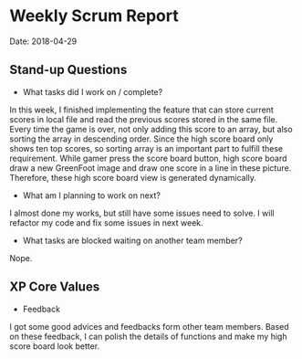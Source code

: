 # Weekly Scrum Report

Date: 2018-04-29

## Stand-up Questions

- What tasks did I work on / complete?

In this week, I finished implementing the feature that can store current scores in local file and read the previous scores stored in the same file.
Every time the game is over, not only adding this score to an array, but also sorting the array in descending order.
Since the high score board only shows ten top scores, so sorting array is an important part to fulfill these requirement.
While gamer press the score board button, high score board draw a new GreenFoot image and draw one score in a line in these picture.
Therefore, these high score board view is generated dynamically.


- What am I planning to work on next?

I almost done my works, but still have some issues need to solve.
I will refactor my code and fix some issues in next week.

- What tasks are blocked waiting on another team member?

Nope.

## XP Core Values

- Feedback

I got some good advices and feedbacks form other team members.
Based on these feedback, I can polish the details of functions and make my high score board look better.
